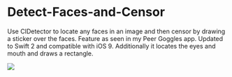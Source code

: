 # Detect-Faces-and-Censor
Use CIDetector to locate any faces in an image and then censor by drawing a sticker over the faces. Feature as seen in my Peer Goggles app. Updated to Swift 2 and compatible with iOS 9. Additionally it locates the eyes and mouth and draws a rectangle.

![](http://i.giphy.com/xThuW0R0KgWiE4HYje.gif)
